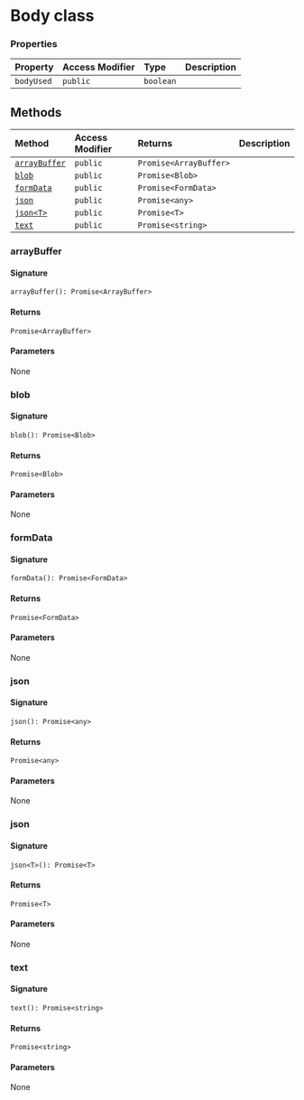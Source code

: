 # Body class









### Properties

| Property	   | Access Modifier | Type	| Description|
|:-------------|:----|:-------|:-----------|
|`bodyUsed`     | `public` | `boolean` |  |




## Methods

| Method	   | Access Modifier | Returns	| Description|
|:-------------|:----|:-------|:-----------|
|[`arrayBuffer`](#arraybuffer)     | `public` | `Promise<ArrayBuffer>` |  |
|[`blob`](#blob)     | `public` | `Promise<Blob>` |  |
|[`formData`](#formdata)     | `public` | `Promise<FormData>` |  |
|[`json`](#json)     | `public` | `Promise<any>` |  |
|[`json<T>`](#json<t>)     | `public` | `Promise<T>` |  |
|[`text`](#text)     | `public` | `Promise<string>` |  |





### arrayBuffer



#### Signature
`arrayBuffer(): Promise<ArrayBuffer>`

#### Returns
`Promise<ArrayBuffer>`


#### Parameters
None


### blob



#### Signature
`blob(): Promise<Blob>`

#### Returns
`Promise<Blob>`


#### Parameters
None


### formData



#### Signature
`formData(): Promise<FormData>`

#### Returns
`Promise<FormData>`


#### Parameters
None


### json



#### Signature
`json(): Promise<any>`

#### Returns
`Promise<any>`


#### Parameters
None


### json<T>



#### Signature
`json<T>(): Promise<T>`

#### Returns
`Promise<T>`


#### Parameters
None


### text



#### Signature
`text(): Promise<string>`

#### Returns
`Promise<string>`


#### Parameters
None

